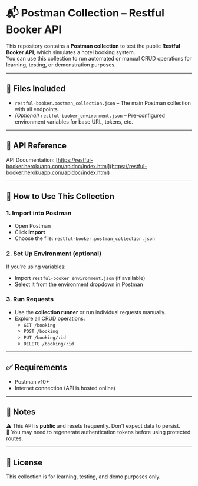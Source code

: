 # 📬 Postman Collection – Restful Booker API

This repository contains a **Postman collection** to test the public **Restful Booker API**, which simulates a hotel booking system.  
You can use this collection to run automated or manual CRUD operations for learning, testing, or demonstration purposes.

---

## 📁 Files Included

- `restful-booker.postman_collection.json` – The main Postman collection with all endpoints.
- *(Optional)* `restful-booker_environment.json` – Pre-configured environment variables for base URL, tokens, etc.

---

## 🔗 API Reference

API Documentation: [https://restful-booker.herokuapp.com/apidoc/index.html](https://restful-booker.herokuapp.com/apidoc/index.html)

---

## 🚀 How to Use This Collection

### 1. Import into Postman

- Open Postman
- Click **Import**
- Choose the file: `restful-booker.postman_collection.json`

### 2. Set Up Environment (optional)

If you’re using variables:

- Import `restful-booker_environment.json` (if available)
- Select it from the environment dropdown in Postman

### 3. Run Requests

- Use the **collection runner** or run individual requests manually.
- Explore all CRUD operations:  
  - `GET /booking`  
  - `POST /booking`  
  - `PUT /booking/:id`  
  - `DELETE /booking/:id`  

---

## ✅ Requirements

- Postman v10+  
- Internet connection (API is hosted online)

---

## 📌 Notes

⚠️ This API is **public** and resets frequently. Don't expect data to persist.  
🔄 You may need to regenerate authentication tokens before using protected routes.

---

## 📃 License

This collection is for learning, testing, and demo purposes only.
